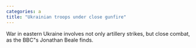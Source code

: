 ```yaml
---
categories: a
title: "Ukrainian troops under close gunfire"
---
```

War in eastern Ukraine involves not only artillery strikes, but close combat, as the BBC"s Jonathan Beale finds.